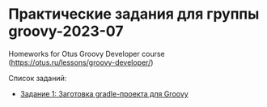 # Практические задания для группы groovy-2023-07

Homeworks for Otus Groovy Developer course (https://otus.ru/lessons/groovy-developer/)

Список заданий:

- [Задание 1: Заготовка gradle-проекта для Groovy](https://github.com/Groovy-Developer/groovy-2023-07-hw/tree/main/hw-1)
